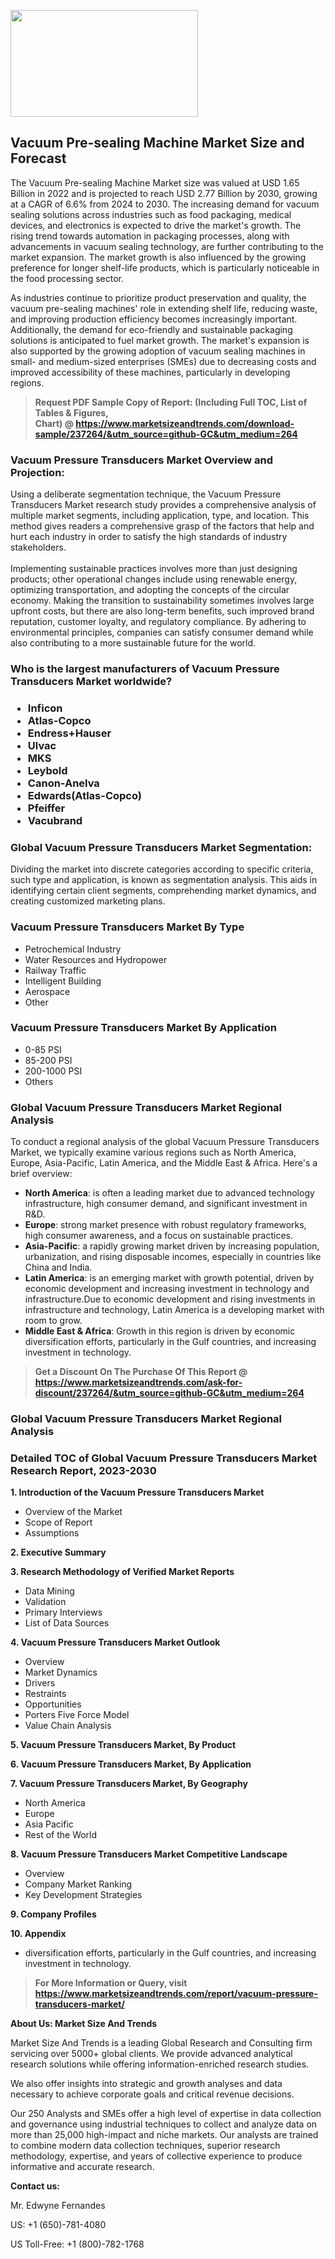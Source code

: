 <p><img class="alignnone size-medium wp-image-20088" src="https://ffe5etoiles.com/wp-content/uploads/2024/12/MST1-300x171.png" alt="" width="300" height="171" /></p><h2>Vacuum Pre-sealing Machine Market Size and Forecast</h2><p>The Vacuum Pre-sealing Machine Market size was valued at USD 1.65 Billion in 2022 and is projected to reach USD 2.77 Billion by 2030, growing at a CAGR of 6.6% from 2024 to 2030. The increasing demand for vacuum sealing solutions across industries such as food packaging, medical devices, and electronics is expected to drive the market's growth. The rising trend towards automation in packaging processes, along with advancements in vacuum sealing technology, are further contributing to the market expansion. The market growth is also influenced by the growing preference for longer shelf-life products, which is particularly noticeable in the food processing sector.</p><p>As industries continue to prioritize product preservation and quality, the vacuum pre-sealing machines' role in extending shelf life, reducing waste, and improving production efficiency becomes increasingly important. Additionally, the demand for eco-friendly and sustainable packaging solutions is anticipated to fuel market growth. The market's expansion is also supported by the growing adoption of vacuum sealing machines in small- and medium-sized enterprises (SMEs) due to decreasing costs and improved accessibility of these machines, particularly in developing regions.</p></p><blockquote id="" class=""><strong>Request PDF Sample Copy of Report: (Including Full TOC, List of Tables &amp; Figures, Chart)&nbsp;@&nbsp;<strong><a href="https://www.marketsizeandtrends.com/download-sample/237264/&utm_source=github-GC&utm_medium=264" target="_blank">https://www.marketsizeandtrends.com/download-sample/237264/&utm_source=github-GC&utm_medium=264</a></strong></strong></blockquote><h3 id="" class="">Vacuum Pressure Transducers Market&nbsp;Overview and Projection:</h3><p id="" class="">Using a deliberate segmentation technique, the Vacuum Pressure Transducers Market research study provides a comprehensive analysis of multiple market segments, including application, type, and location. This method gives readers a comprehensive grasp of the factors that help and hurt each industry in order to satisfy the high standards of industry stakeholders. <br /> <br />Implementing sustainable practices involves more than just designing products; other operational changes include using renewable energy, optimizing transportation, and adopting the concepts of the circular economy. Making the transition to sustainability sometimes involves large upfront costs, but there are also long-term benefits, such improved brand reputation, customer loyalty, and regulatory compliance. By adhering to environmental principles, companies can satisfy consumer demand while also contributing to a more sustainable future for the world.</p><h3 id="" class="">Who is the largest manufacturers of&nbsp;Vacuum Pressure Transducers Market worldwide?</h3><h3 class=""><p><ul><li>Inficon </li><li> Atlas-Copco </li><li> Endress+Hauser </li><li> Ulvac </li><li> MKS </li><li> Leybold </li><li> Canon-Anelva </li><li> Edwards(Atlas-Copco) </li><li> Pfeiffer </li><li> Vacubrand</li></ul></p></h3><h3 id="" class="">Global&nbsp;Vacuum Pressure Transducers Market Segmentation:</h3><p id="" class="">Dividing the market into discrete categories according to specific criteria, such type and application, is known as segmentation analysis. This aids in identifying certain client segments, comprehending market dynamics, and creating customized marketing plans.</p><h3 id="" class="">Vacuum Pressure Transducers Market&nbsp;By Type</h3><p><p><ul><li>Petrochemical Industry</li><li> Water Resources and Hydropower</li><li> Railway Traffic</li><li> Intelligent Building</li><li> Aerospace</li><li> Other</p></li></ul></p></p><h3 id="" class="">Vacuum Pressure Transducers Market&nbsp;By Application</h3><p class=""><p><ul><li>0-85 PSI</li><li> 85-200 PSI</li><li> 200-1000 PSI</li><li> Others</li></ul></p></p><h3 id="" class="">Global Vacuum Pressure Transducers Market Regional Analysis</h3><p id="" class="">To conduct a regional analysis of the global Vacuum Pressure Transducers Market, we typically examine various regions such as North America, Europe, Asia-Pacific, Latin America, and the Middle East &amp; Africa. Here's a brief overview:</p><ul><li><strong>North America</strong>: is often a leading market due to advanced technology infrastructure, high consumer demand, and significant investment in R&amp;D.</li><li><strong>Europe</strong>: strong market presence with robust regulatory frameworks, high consumer awareness, and a focus on sustainable practices.</li><li><strong>Asia-Pacific</strong>: a rapidly growing market driven by increasing population, urbanization, and rising disposable incomes, especially in countries like China and India.</li><li><strong>Latin America</strong>: is an emerging market with growth potential, driven by economic development and increasing investment in technology and infrastructure.Due to economic development and rising investments in infrastructure and technology, Latin America is a developing market with room to grow.</li><li><strong>Middle East &amp; Africa</strong>: Growth in this region is driven by economic diversification efforts, particularly in the Gulf countries, and increasing investment in technology.</li></ul><blockquote id="" class=""><strong>Get a Discount On The Purchase Of This Report @ <strong><a href="https://www.marketsizeandtrends.com/ask-for-discount/237264/&utm_source=github-GC&utm_medium=264" target="_blank">https://www.marketsizeandtrends.com/ask-for-discount/237264/&utm_source=github-GC&utm_medium=264</a></strong></strong></blockquote><h3 id="" class="">Global Vacuum Pressure Transducers Market Regional Analysis</h3><h3 id="" class="">Detailed TOC of Global Vacuum Pressure Transducers Market Research Report, 2023-2030</h3><p id="" class=""><strong>1. Introduction of the Vacuum Pressure Transducers Market</strong></p><ul><li>Overview of the Market</li><li>Scope of Report</li><li>Assumptions</li></ul><p id="" class=""><strong>2. Executive Summary</strong></p><p id="" class=""><strong>3. Research Methodology of Verified Market Reports</strong></p><ul><li>Data Mining</li><li>Validation</li><li>Primary Interviews</li><li>List of Data Sources</li></ul><p id="" class=""><strong>4. Vacuum Pressure Transducers Market Outlook</strong></p><ul><li>Overview</li><li>Market Dynamics</li><li>Drivers</li><li>Restraints</li><li>Opportunities</li><li>Porters Five Force Model</li><li>Value Chain Analysis</li></ul><p id="" class=""><strong>5. Vacuum Pressure Transducers Market, By Product</strong></p><p id="" class=""><strong>6. Vacuum Pressure Transducers Market, By Application</strong></p><p id="" class=""><strong>7. Vacuum Pressure Transducers Market, By Geography</strong></p><ul><li>North America</li><li>Europe</li><li>Asia Pacific</li><li>Rest of the World</li></ul><p id="" class=""><strong>8. Vacuum Pressure Transducers Market Competitive Landscape</strong></p><ul><li>Overview</li><li>Company Market Ranking</li><li>Key Development Strategies</li></ul><p id="" class=""><strong>9. Company Profiles</strong></p><p id="" class=""><strong>10. Appendix</strong></p><ul><li>diversification efforts, particularly in the Gulf countries, and increasing investment in technology.</li></ul><blockquote id="" class=""><strong>For More Information or Query, visit <strong><strong><a href="https://www.marketsizeandtrends.com/report/vacuum-pressure-transducers-market/" target="_blank">https://www.marketsizeandtrends.com/report/vacuum-pressure-transducers-market/</a></strong></strong></strong></blockquote><p id="" class=""><strong>About Us: Market Size And Trends</strong></p><p id="" class="">Market Size And Trends is a leading Global Research and Consulting firm servicing over 5000+ global clients. We provide advanced analytical research solutions while offering information-enriched research studies.</p><p id="" class="">We also offer insights into strategic and growth analyses and data necessary to achieve corporate goals and critical revenue decisions.</p><p id="" class="">Our 250 Analysts and SMEs offer a high level of expertise in data collection and governance using industrial techniques to collect and analyze data on more than 25,000 high-impact and niche markets. Our analysts are trained to combine modern data collection techniques, superior research methodology, expertise, and years of collective experience to produce informative and accurate research.</p><p id="" class=""><strong>Contact us:</strong></p><p id="" class="">Mr. Edwyne Fernandes</p><p id="" class="">US: +1 (650)-781-4080</p><p id="" class="">US Toll-Free: +1 (800)-782-1768</p>
